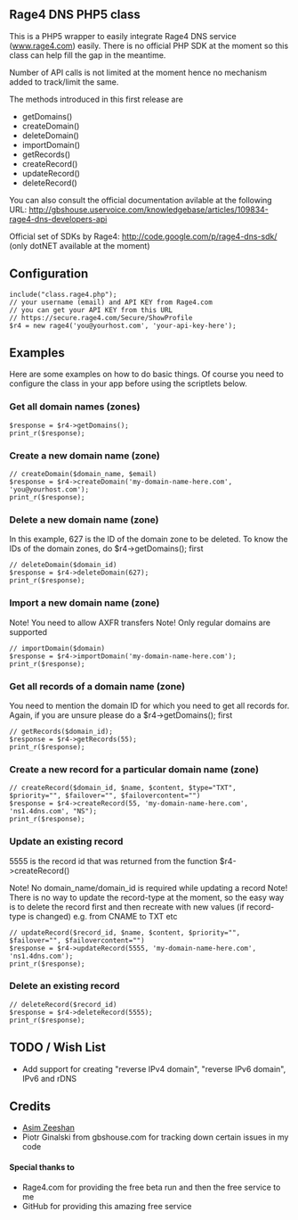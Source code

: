 ## Rage4 DNS PHP5 class

This is a PHP5 wrapper to easily integrate Rage4 DNS service (www.rage4.com) easily. There is no official PHP SDK at the moment so this class can help fill the gap in the meantime.

Number of API calls is not limited at the moment hence no mechanism added to track/limit the same.

The methods introduced in this first release are
- getDomains()
- createDomain()
- deleteDomain()
- importDomain()
- getRecords()
- createRecord()
- updateRecord()
- deleteRecord()

You can also consult the official documentation avilable at the following URL:
http://gbshouse.uservoice.com/knowledgebase/articles/109834-rage4-dns-developers-api

Official set of SDKs by Rage4: http://code.google.com/p/rage4-dns-sdk/ (only dotNET available at the moment)

## Configuration

	include("class.rage4.php");
	// your username (email) and API KEY from Rage4.com
	// you can get your API KEY from this URL
	// https://secure.rage4.com/Secure/ShowProfile
	$r4 = new rage4('you@yourhost.com', 'your-api-key-here');

## Examples

Here are some examples on how to do basic things. Of course you need to configure the class in your app before using the scriptlets below.

### Get all domain names (zones)

	$response = $r4->getDomains();
	print_r($response);
    
### Create a new domain name (zone)

	// createDomain($domain_name, $email)
	$response = $r4->createDomain('my-domain-name-here.com', 'you@yourhost.com');
	print_r($response);

### Delete a new domain name (zone)

In this example, 627 is the ID of the domain zone to be deleted. To know the IDs of the domain zones, do $r4->getDomains(); first

	// deleteDomain($domain_id)
	$response = $r4->deleteDomain(627);
	print_r($response);

### Import a new domain name (zone)

Note! You need to allow AXFR transfers
Note! Only regular domains are supported
        
	// importDomain($domain)
	$response = $r4->importDomain('my-domain-name-here.com');
	print_r($response);

### Get all records of a domain name (zone)

You need to mention the domain ID for which you need to get all records for. Again, if you are unsure please do a $r4->getDomains(); first

	// getRecords($domain_id);
	$response = $r4->getRecords(55);
	print_r($response);

### Create a new record for a particular domain name (zone)

	// createRecord($domain_id, $name, $content, $type="TXT", $priority="", $failover="", $failovercontent="")
	$response = $r4->createRecord(55, 'my-domain-name-here.com', 'ns1.4dns.com', "NS");
	print_r($response);

### Update an existing record

5555 is the record id that was returned from the function $r4->createRecord()

Note! No domain_name/domain_id is required while updating a record
Note! There is no way to update the record-type at the moment, so the easy way is to delete the record first and then recreate with new values (if record-type is changed) e.g. from CNAME to TXT etc

	// updateRecord($record_id, $name, $content, $priority="", $failover="", $failovercontent="")
	$response = $r4->updateRecord(5555, 'my-domain-name-here.com', 'ns1.4dns.com');
	print_r($response);

### Delete an existing record

	// deleteRecord($record_id)
	$response = $r4->deleteRecord(5555);
	print_r($response);
    
## TODO / Wish List

- Add support for creating "reverse IPv4 domain", "reverse IPv6 domain", IPv6 and rDNS
 
## Credits

- [Asim Zeeshan](https://github.com/asimzeeshan)
- Piotr Ginalski from gbshouse.com for tracking down certain issues in my code

#### Special thanks to

- Rage4.com for providing the free beta run and then the free service to me
- GitHub for providing this amazing free service